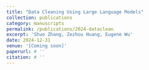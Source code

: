 ```yaml
---
title: "Data Cleaning Using Large Language Models"
collection: publications
category: manuscripts
permalink: /publications/2024-dataclean
excerpt: 'Shuo Zhang, Zezhou Huang, Eugene Wu'
date: 2024-12-31
venue: '[Coming soon]'
paperurl: # ''
citation: # ''
---
```

